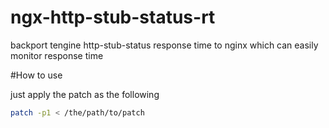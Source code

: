 # ngx-http-stub-status-rt
backport tengine http-stub-status response time to nginx which can easily monitor response time

#How to use

just apply the patch as the following
````bash
patch -p1 < /the/path/to/patch
````
